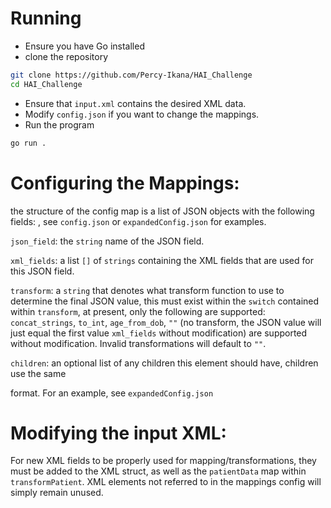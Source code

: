 # Running
- Ensure you have Go installed
- clone the repository
```bash
git clone https://github.com/Percy-Ikana/HAI_Challenge
cd HAI_Challenge
```
- Ensure that `input.xml` contains the desired XML data.
- Modify `config.json` if you want to change the mappings.
- Run the program
```bash
go run .
```

# Configuring the Mappings:

the structure of the config map is a list of JSON objects with the following fields: , see `config.json` or `expandedConfig.json` for examples.

`json_field`: the `string` name of the JSON field. 

`xml_fields`: a list `[]` of `strings` containing the XML fields that are used for this JSON field.

`transform`:  a `string` that denotes what transform function to use to determine the final JSON value, this must exist within the `switch` contained within `transform`, at present, only the following are supported:
  `concat_strings`, 
  `to_int`, 
  `age_from_dob`, 
  `""` (no transform, the JSON value will just equal the first value `xml_fields` without modification) are supported without modification. 
Invalid transformations will default to `""`. 

`children`: an optional list of any children this element should have, children use the same 

format. For an example, see `expandedConfig.json`


# Modifying the input XML:

For new XML fields to be properly used for mapping/transformations, they must be added to the XML struct, as well as the `patientData` map within `transformPatient`. XML elements not referred to in the mappings config will simply remain unused. 
